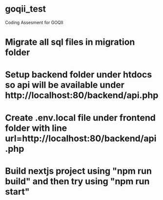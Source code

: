 # goqii_test
Coding Assesment for GOQII

# Migrate all sql files in migration folder

# Setup backend folder under htdocs so api will be available under http://localhost:80/backend/api.php

# Create .env.local file under frontend folder with line url=http://localhost:80/backend/api.php

# Build nextjs project using "npm run build" and then try using "npm run start"

